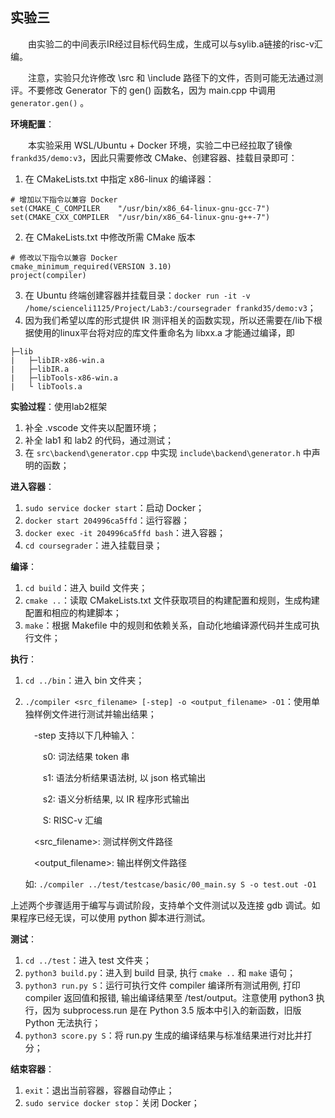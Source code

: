 ## 实验三
&emsp;&emsp;由实验二的中间表示IR经过目标代码生成，生成可以与sylib.a链接的risc-v汇编。

&emsp;&emsp;注意，实验只允许修改 \src 和 \include 路径下的文件，否则可能无法通过测评。不要修改 Generator 下的 gen() 函数名，因为 main.cpp 中调用 `generator.gen()` 。

**环境配置**：

&emsp;&emsp;本实验采用 WSL/Ubuntu + Docker 环境，实验二中已经拉取了镜像 `frankd35/demo:v3`，因此只需要修改 CMake、创建容器、挂载目录即可：

1. 在 CMakeLists.txt 中指定 x86-linux 的编译器：
```
# 增加以下指令以兼容 Docker
set(CMAKE_C_COMPILER    "/usr/bin/x86_64-linux-gnu-gcc-7")
set(CMAKE_CXX_COMPILER  "/usr/bin/x86_64-linux-gnu-g++-7")
```
2. 在 CMakeLists.txt 中修改所需 CMake 版本
```
# 修改以下指令以兼容 Docker
cmake_minimum_required(VERSION 3.10)
project(compiler)
```
3. 在 Ubuntu 终端创建容器并挂载目录：`docker run -it -v /home/scienceli1125/Project/Lab3:/coursegrader frankd35/demo:v3`；
4. 因为我们希望以库的形式提供 IR 测评相关的函数实现，所以还需要在/lib下根据使用的linux平台将对应的库文件重命名为 libxx.a 才能通过编译，即
```
├─lib
|   ├─libIR-x86-win.a
|   ├─libIR.a
|   ├─libTools-x86-win.a
|   └ libTools.a
```

**实验过程**：使用lab2框架
1. 补全 .vscode 文件夹以配置环境；
2. 补全 lab1 和 lab2 的代码，通过测试；
3. 在 `src\backend\generator.cpp` 中实现 `include\backend\generator.h` 中声明的函数；

**进入容器**：
1. `sudo service docker start`：启动 Docker；
2. `docker start 204996ca5ffd`：运行容器；
3. `docker exec -it 204996ca5ffd bash`：进入容器；
3. `cd coursegrader`：进入挂载目录；

**编译**：
1. `cd build`：进入 build 文件夹；
2. `cmake ..`：读取 CMakeLists.txt 文件获取项目的构建配置和规则，生成构建配置和相应的构建脚本；
3. `make`：根据 Makefile 中的规则和依赖关系，自动化地编译源代码并生成可执行文件；

**执行**：
1. `cd ../bin`：进入 bin 文件夹；
2. `./compiler <src_filename> [-step] -o <output_filename> -O1`：使用单独样例文件进行测试并输出结果；

    &emsp;-step 支持以下几种输入：

    &emsp;&emsp;s0: 词法结果 token 串

    &emsp;&emsp;s1: 语法分析结果语法树, 以 json 格式输出

    &emsp;&emsp;s2: 语义分析结果, 以 IR 程序形式输出

    &emsp;&emsp;S: RISC-v 汇编

    &emsp;<src_filename>: 测试样例文件路径

    &emsp;<output_filename>: 输出样例文件路径

    如: `./compiler ../test/testcase/basic/00_main.sy S -o test.out -O1`

上述两个步骤适用于编写与调试阶段，支持单个文件测试以及连接 gdb 调试。如果程序已经无误，可以使用 python 脚本进行测试。

**测试**：
1. `cd ../test`：进入 test 文件夹；
2. `python3 build.py`：进入到 build 目录, 执行 `cmake ..` 和 `make` 语句；
3. `python3 run.py S`：运行可执行文件 compiler 编译所有测试用例, 打印 compiler 返回值和报错, 输出编译结果至 /test/output。注意使用 python3 执行，因为 subprocess.run 是在 Python 3.5 版本中引入的新函数，旧版 Python 无法执行；
4. `python3 score.py S`：将 run.py 生成的编译结果与标准结果进行对比并打分；

**结束容器**：
1. `exit`：退出当前容器，容器自动停止；
2. `sudo service docker stop`：关闭 Docker；